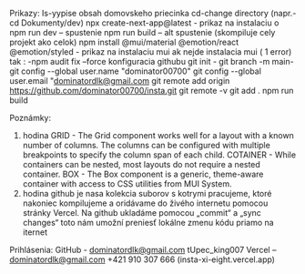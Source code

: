 Prikazy:
Is-yypise obsah domovskeho priecinka
cd-change directory (napr.- cd Dokumenty/dev)
npx create-next-app@latest - prikaz na instalaciu o
npm run dev – spustenie
npm run build – alt spustenie (skompiluje cely projekt ako celok)
npm install @mui/material @emotion/react @emotion/styled - prikaz na instalaciu mui
ak nejde instalacia mui ( 1 error) tak : -npm audit fix –force
konfiguracia githubu
git init - 
git branch -m main-
git config --global user.name "dominator00700"
git config --global user.email "dominatordlk@gmail.com
git remote add origin https://github.com/dominator00700/insta.git
git remote -v
git add .
npm run build


Poznámky:
1. hodina
GRID - The Grid component works well for a layout with a known number of columns. The columns can be configured with multiple breakpoints to specify the column span of each child.
COTAINER - While containers can be nested, most layouts do not require a nested container.
BOX - The Box component is a generic, theme-aware container with access to CSS utilities from MUI System.
2. hodina
github je nasa kolekcia suborov s kotrymi pracujeme, ktoré nakoniec kompilujeme a oridávame do živého internetu pomocou stránky Vercel. Na github ukladáme pomocou „commit“ a „sync changes“ toto nám umožní preniesť lokálne zmenu kódu priamo na iternet

Prihlásenia:
GitHub - dominatordlk@gmail.com	tUpec_king007
Vercel – dominatordlk@gmail.com +421 910 307 666 (insta-xi-eight.vercel.app)

